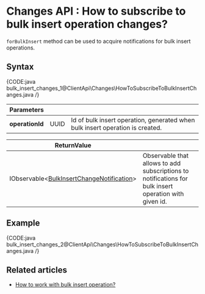 # Changes API : How to subscribe to bulk insert operation changes?

`forBulkInsert` method can be used to acquire notifications for bulk insert operations.

## Syntax

{CODE:java bulk_insert_changes_1@ClientApi\Changes\HowToSubscribeToBulkInsertChanges.java /}

| Parameters | | |
| ------------- | ------------- | ----- |
| **operationId** | UUID | Id of bulk insert operation, generated when bulk insert operation is created. |

| ReturnValue | |
| ------------- | ----- |
| IObservable<[BulkInsertChangeNotification](../../glossary/bulk-insert-change-notification)> | Observable that allows to add subscriptions to notifications for bulk insert operation with given id. |

## Example

{CODE:java bulk_insert_changes_2@ClientApi\Changes\HowToSubscribeToBulkInsertChanges.java /}

## Related articles

- [How to work with bulk insert operation?](../bulk-insert/how-to-work-with-bulk-insert-operation)